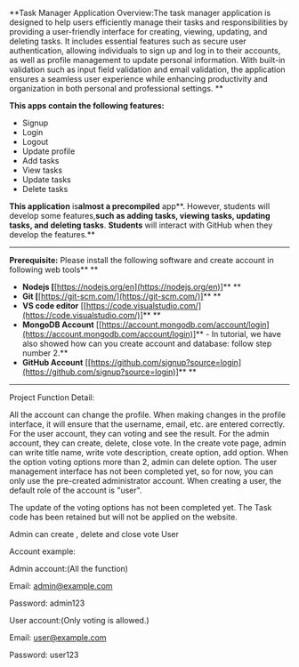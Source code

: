 **Task Manager Application Overview:The task manager application is designed to help users efficiently manage their tasks and responsibilities by providing a user-friendly interface for creating, viewing, updating, and deleting tasks. It includes essential features such as secure user authentication, allowing individuals to sign up and log in to their accounts, as well as profile management to update personal information. With built-in validation such as input field validation and email validation, the application ensures a seamless user experience while enhancing productivity and organization in both personal and professional settings. **

**This apps **contain** the following features:**

* Signup
* Login
* Logout
* Update profile
* Add tasks
* View tasks
* Update tasks
* Delete tasks

**This **app**lication** is**almost **a** precompiled** app**. However, students will develop some features,**such as adding tasks, viewing tasks, updating tasks, and **deleting** tasks**. **Students** will interact with GitHub when they develop the features.**

---

**Prerequisite:** Please install the following software and create account in following web tools** **

* **Nodejs [**[https://nodejs.org/en](https://nodejs.org/en)]** **
* **Git [**[https://git-scm.com/](https://git-scm.com/)]** **
* **VS code editor** [[https://code.visualstudio.com/](https://code.visualstudio.com/)]** **
* **MongoDB Account** [[https://account.mongodb.com/account/login](https://account.mongodb.com/account/login)]** - In tutorial, we have also showed how can you create account and database: follow step number 2.**
* **GitHub Account** [[https://github.com/signup?source=login](https://github.com/signup?source=login)]** **

---

Project Function Detail:

All the account can change the profile. When making changes in the profile interface, it will ensure that the username, email, etc. are entered correctly. For the user account, they can voting and see the result. For the admin account, they can create, delete, close vote. In the create vote page, admin can write title name, write vote description, create option, add option. When the option voting options more than 2, admin can delete option. The user management interface has not been completed yet, so for now, you can only use the pre-created administrator account. When creating a user, the default role of the account is "user".

The update of the voting options has not been completed yet.
The Task code has been retained but will not be applied on the website.

Admin can create , delete and close vote
User

Account example:

Admin account:(All the function)

Email: admin@example.com

Password: admin123

User account:(Only voting is allowed.)

Email: user@example.com

Password: user123
